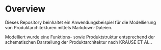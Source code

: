 # Overview
Dieses Repository beinhaltet ein Anwendungsbeispiel für die Modellierung von Produktarchitekturen mittels Markdown-Dateien.

Modelliert wurde eine Funktions- sowie Produktstruktur entsprechend der schematischen Darstellung der Produktarchitektur nach KRAUSE ET AL..

